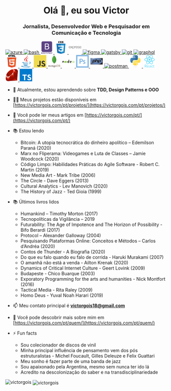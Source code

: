 <h1 align="center">Olá 👋, eu sou Victor</h1>
<h3 align="center">Jornalista, Desenvolvedor Web e Pesquisador em Comunicação e Tecnologia</h3>
<div></div>
<p align="left"> <a href="https://azure.microsoft.com/en-in/" target="_blank"> <img src="https://www.vectorlogo.zone/logos/microsoft_azure/microsoft_azure-icon.svg" alt="azure" width="40" height="40"/> </a> <a href="https://www.gnu.org/software/bash/" target="_blank"> <img src="https://www.vectorlogo.zone/logos/gnu_bash/gnu_bash-icon.svg" alt="bash" width="40" height="40"/> </a> <a href="https://getbootstrap.com" target="_blank"> <img src="https://raw.githubusercontent.com/devicons/devicon/master/icons/bootstrap/bootstrap-plain-wordmark.svg" alt="bootstrap" width="40" height="40"/> </a> <a href="https://www.w3schools.com/css/" target="_blank"> <img src="https://raw.githubusercontent.com/devicons/devicon/master/icons/css3/css3-original-wordmark.svg" alt="css3" width="40" height="40"/> </a> <a href="https://expressjs.com" target="_blank"> <img src="https://raw.githubusercontent.com/devicons/devicon/master/icons/express/express-original-wordmark.svg" alt="express" width="40" height="40"/> </a> <a href="https://www.figma.com/" target="_blank"> <img src="https://www.vectorlogo.zone/logos/figma/figma-icon.svg" alt="figma" width="40" height="40"/> </a> <a href="https://www.gatsbyjs.com/" target="_blank"> <img src="https://www.vectorlogo.zone/logos/gatsbyjs/gatsbyjs-icon.svg" alt="gatsby" width="40" height="40"/> </a> <a href="https://git-scm.com/" target="_blank"> <img src="https://www.vectorlogo.zone/logos/git-scm/git-scm-icon.svg" alt="git" width="40" height="40"/> </a> <a href="https://graphql.org" target="_blank"> <img src="https://www.vectorlogo.zone/logos/graphql/graphql-icon.svg" alt="graphql" width="40" height="40"/> </a> <a href="https://www.w3.org/html/" target="_blank"> <img src="https://raw.githubusercontent.com/devicons/devicon/master/icons/html5/html5-original-wordmark.svg" alt="html5" width="40" height="40"/> </a> <a href="https://www.java.com" target="_blank"> <img src="https://raw.githubusercontent.com/devicons/devicon/master/icons/java/java-original.svg" alt="java" width="40" height="40"/> </a> <a href="https://developer.mozilla.org/en-US/docs/Web/JavaScript" target="_blank"> <img src="https://raw.githubusercontent.com/devicons/devicon/master/icons/javascript/javascript-original.svg" alt="javascript" width="40" height="40"/> </a> <a href="https://www.mongodb.com/" target="_blank"> <img src="https://raw.githubusercontent.com/devicons/devicon/master/icons/mongodb/mongodb-original-wordmark.svg" alt="mongodb" width="40" height="40"/> </a> <a href="https://nodejs.org" target="_blank"> <img src="https://raw.githubusercontent.com/devicons/devicon/master/icons/nodejs/nodejs-original-wordmark.svg" alt="nodejs" width="40" height="40"/> </a> <a href="https://www.photoshop.com/en" target="_blank"> <img src="https://raw.githubusercontent.com/devicons/devicon/master/icons/photoshop/photoshop-line.svg" alt="photoshop" width="40" height="40"/> </a> <a href="https://www.php.net" target="_blank"> <img src="https://raw.githubusercontent.com/devicons/devicon/master/icons/php/php-original.svg" alt="php" width="40" height="40"/> </a> <a href="https://postman.com" target="_blank"> <img src="https://www.vectorlogo.zone/logos/getpostman/getpostman-icon.svg" alt="postman" width="40" height="40"/> </a> <a href="https://www.python.org" target="_blank"> <img src="https://raw.githubusercontent.com/devicons/devicon/master/icons/python/python-original.svg" alt="python" width="40" height="40"/> </a> <a href="https://reactjs.org/" target="_blank"> <img src="https://raw.githubusercontent.com/devicons/devicon/master/icons/react/react-original-wordmark.svg" alt="react" width="40" height="40"/> </a> <a href="https://www.ruby-lang.org/en/" target="_blank"> <img src="https://raw.githubusercontent.com/devicons/devicon/master/icons/ruby/ruby-original.svg" alt="ruby" width="40" height="40"/> </a> <a href="https://www.typescriptlang.org/" target="_blank"> <img src="https://raw.githubusercontent.com/devicons/devicon/master/icons/typescript/typescript-original.svg" alt="typescript" width="40" height="40"/> </a> </p>

- 🌱 Atualmente, estou aprendendo sobre **TDD, Design Patterns e OOO**

- 👨‍💻 Meus projetos estão disponíveis em [https://victorgois.com/pt/projetos/](https://victorgois.com/pt/projetos/)

- 📝 Você pode ler meus artigos em [https://victorgois.com/pt/](https://victorgois.com/pt/)

- 📚 Estou lendo 
  * Bitcoin: A utopia tecnocrática do dinheiro apolítico – Edemilson Paraná (2020)
  * Marx no Fliperama: Videogames e Luta de Classes – Jamie Woodcock (2020)
  * Código Limpo: Habilidades Práticas do Agile Software - Robert C. Martin (2019)
  * New Media Art - Mark Tribe (2006)
  * The Circle - Dave Eggers (2013)
  * Cultural Analytics - Lev Manovich (2020)
  * The History of Jazz - Ted Gioia (1999)


- 📚 Últimos livros lidos
  * Humankind – Timothy Morton (2017)
  * Tecnopolíticas da Vigilância – 2019
  * Futurability: The Age of Impotence and The Horizon of Possibility - Bifo Berardi (2017)
  * Protocol – Alexander Galloway (2004)
  * Pesquisando Plataformas Online: Conceitos e Métodos – Carlos d’Andréa (2020)
  * Contos de Thunder - A Biografia (2020)
  * Do que eu falo quando eu falo de corrida - Haruki Murakami (2007)
  * O amanhã não está a venda - Ailton Krenak (2020)
  * Dynamics of Critical Internet Culture - Geert Lovink (2009)
  * Budapeste - Chico Buarque (2003)
  * Exporatory Programming for the arts and humanities - Nick Montfort (2016)
  * Tactical Media - Rita Raley (2009)
  * Homo Deus - Yuval Noah Harari (2019)


- 📫 Meu contato principal é **victorgois18@gmail.com**

- 📄 Você pode descobrir mais sobre mim em [https://victorgois.com/pt/quem/](https://victorgois.com/pt/quem/)

- ⚡ Fun facts 
  * Sou colecionador de discos de vinil
  * Minha principal influência de pensamento vem dos pós estruturalistas - Michel Foucault, Gilles Deleuze e Felix Guattari
  * Meu sonho é fazer parte de uma banda de jazz
  * Sou apaixonado pela Argentina, mesmo sem nunca ter ido lá
  * Acredito na descolonização do saber e na transdisciplinariedade


<p><img align="left" src="https://github-readme-stats.vercel.app/api/top-langs?username=victorgois&show_icons=true&locale=en&layout=compact" alt="victorgois" /></p>

<p>&nbsp;<img align="center" src="https://github-readme-stats.vercel.app/api?username=victorgois&show_icons=true&locale=en" alt="victorgois" /></p>

